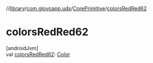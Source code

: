 //[library](../../../index.md)/[com.glovoapp.uds](../index.md)/[CorePrimitive](index.md)/[colorsRedRed62](colors-red-red62.md)

# colorsRedRed62

[androidJvm]\
val [colorsRedRed62](colors-red-red62.md): [Color](https://developer.android.com/reference/kotlin/androidx/compose/ui/graphics/Color.html)
